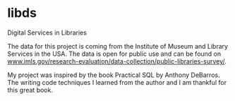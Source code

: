 # libds
Digital Services in Libraries

The data for this project is coming from the Institute of Museum and Library Services in the USA. The data is open for public use and can be found on www.imls.gov/research-evaluation/data-collection/public-libraries-survey/.

My project was inspired by the book Practical SQL by Anthony DeBarros. The writing code techniques I learned from the author and I am thankful for this great book.
